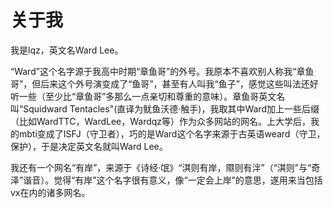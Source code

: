 # 关于我

我是lqz，英文名Ward Lee。

“Ward”这个名字源于我高中时期“章鱼哥”的外号。我原本不喜欢别人称我“章鱼哥”，但后来这个外号演变成了“鱼哥”，甚至有人叫我“鱼子”，感觉这些叫法还好听一些（至少比“章鱼哥”多那么一点亲切和尊重的意味）。章鱼哥英文名叫“Squidward Tentacles"(直译为鱿鱼沃德·触手)，我取其中Ward加上一些后缀（比如WardTTC，WardLee，Wardqz等）作为众多网站的网名。上大学后，我的mbti变成了ISFJ（守卫者），巧的是Ward这个名字来源于古英语weard（守卫，保护），于是决定英文名就叫Ward Lee。

我还有一个网名“有岸”，来源于《诗经·氓》“淇则有岸，隰则有泮”（“淇则”与“奇泽”谐音）。觉得“有岸”这个名字很有意义，像“一定会上岸”的意思，遂用来当包括vx在内的诸多网名。